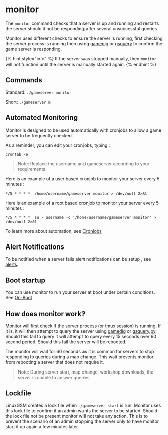 # monitor

The `monitor` command checks that a server is up and running and restarts the server should it not be responding after several unsuccessful queries

Monitor uses different checks to ensure the server is running, first checking the server process is running then using [gamedig](../requirements/gamedig.md) or [gsquery]() to confirm the game server is responding.

{% hint style="info" %}
If the server was stopped manually, then `monitor` will not function until the server is manually started again.
{% endhint %}

## Commands

Standard: `./gameserver monitor`

Short: `./gameserver m`

## Automated Monitoring

Monitor is designed to be used automatically with cronjobs to allow a game server to be frequently checked.

As a reminder, you can edit your cronjobs, typing :

```text
crontab -e
```

> Note: Replace the username and gameserver according to your requirements

Here is an example of a user based cronjob to monitor your server every 5 minutes :

```text
*/5 * * * *  /home/username/gameserver monitor > /dev/null 2>&1
```

Here is an example of a root based cronjob to monitor your server every 5 minutes :

```text
*/5 * * * *  su - username -c '/home/username/gameserver monitor' > /dev/null 2>&1
```

To learn more about automation, see [Cronjobs](../linux/cronjobs.md)

## Alert Notifications

To be notified when a server fails alert notifications can be setup , see [alerts](../alerts/).

## Boot startup

You can use monitor to run your server at boot under certain conditions. See [On-Boot](../configuration/running-on-boot.md)

## How does monitor work?

Monitor will first check if the server process \(or tmux session\) is running. If it is, it will then attempt to query the server using [gamedig](../requirements/gamedig.md) or [gsquery.py](). Should this fail to query it will attempt to query every 15 seconds over 60 second period. Should this fail the server will be rebooted.

The monitor will wait for 60 seconds as it is common for servers to stop responding to queries during a map change. This wait prevents monitor from rebooting a server that does not require it.

> Note: During server start, map change, workshop downloads, the server is unable to answer queries.

## Lockfile

LinuxGSM creates a lock file when `./gameserver start` is run. Monitor uses this lock file to confirm if an admin wants the server to be started. Should the lock file not be present monitor will not take any action. This is to prevent the scenario of an admin stopping the server only to have monitor start it up again a few minutes later.

